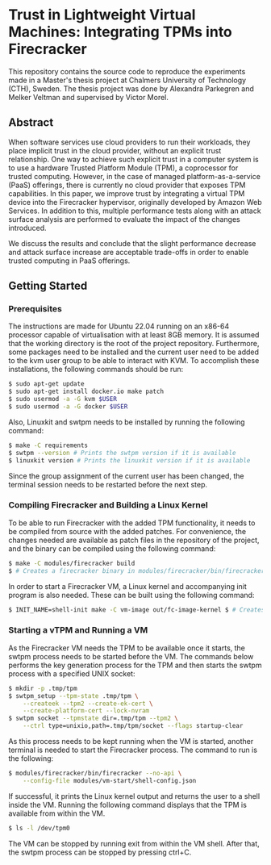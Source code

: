 # Trust in Lightweight Virtual Machines: Integrating TPMs into Firecracker
This repository contains the source code to reproduce the experiments made in a Master's thesis project at Chalmers University of Technology (CTH), Sweden.
The thesis project was done by Alexandra Parkegren and Melker Veltman and supervised by Victor Morel.

## Abstract
When software services use cloud providers to run their workloads, they place implicit trust in the cloud provider, without an explicit trust relationship.
One way to achieve such explicit trust in a computer system is to use a hardware Trusted Platform Module (TPM), a coprocessor for trusted computing. 
However, in the case of managed platform-as-a-service (PaaS) offerings, there is currently no cloud provider that exposes TPM capabilities. 
In this paper, we improve trust by integrating a virtual TPM device into the Firecracker hypervisor, originally developed by Amazon Web Services. 
In addition to this, multiple performance tests along with an attack surface analysis are performed to evaluate the impact of the changes introduced. 

We discuss the results and conclude that the slight performance decrease and attack surface increase are acceptable trade-offs in order to enable trusted computing in PaaS offerings. 
## Getting Started
### Prerequisites
The instructions are made for Ubuntu 22.04 running on an x86-64 processor capable of virtualisation with at least 8GB memory. 
It is assumed that the working directory is the root of the project repository. Furthermore, some packages need to be installed and the current user need to be added to the kvm user group to be able to interact with KVM. 
To accomplish these installations, the following commands should be run:
```bash
$ sudo apt-get update
$ sudo apt-get install docker.io make patch
$ sudo usermod -a -G kvm $USER
$ sudo usermod -a -G docker $USER
```
Also, Linuxkit and swtpm needs to be installed by running the following command:
```bash
$ make -C requirements
$ swtpm --version # Prints the swtpm version if it is available
$ linuxkit version # Prints the linuxkit version if it is available
```
Since the group assignment of the current user has been changed, the terminal session needs to be restarted before the next step.

### Compiling Firecracker and Building a Linux Kernel
To be able to run Firecracker with the added TPM functionality, it needs to be compiled from source with the added patches. 
For convenience, the changes needed are available as patch files in the repository of the project, and the binary can be compiled using the following command:
```bash
$ make -C modules/firecracker build
$ # Creates a firecracker binary in modules/firecracker/bin/firecracker
```
In order to start a Firecracker VM, a Linux kernel and accompanying init program is also needed. 
These can be built using the following command:
```bash
$ INIT_NAME=shell-init make -C vm-image out/fc-image-kernel $ # Creates kernel and init program at vm-image/out
```
### Starting a vTPM and Running a VM
As the Firecracker VM needs the TPM to be available once it starts, the swtpm process needs to be started before the VM. 
The commands below performs the key generation process for the TPM and then starts the swtpm process with a specified UNIX socket:
```bash
$ mkdir -p .tmp/tpm
$ swtpm_setup --tpm-state .tmp/tpm \
    --createek --tpm2 --create-ek-cert \
    --create-platform-cert --lock-nvram
$ swtpm socket --tpmstate dir=.tmp/tpm --tpm2 \
    --ctrl type=unixio,path=.tmp/tpm/socket --flags startup-clear
```
As this process needs to be kept running when the VM is started, another terminal
is needed to start the Firecracker process. 
The command to run is the following:
```bash
$ modules/firecracker/bin/firecracker --no-api \
    --config-file modules/vm-start/shell-config.json
```
If successful, it prints the Linux kernel output and returns the user to a shell inside the VM. 
Running the following command displays that the TPM is available from within the VM.
```bash
$ ls -l /dev/tpm0
```
The VM can be stopped by running exit from within the VM shell. 
After that, the swtpm process can be stopped by pressing ctrl+C.

